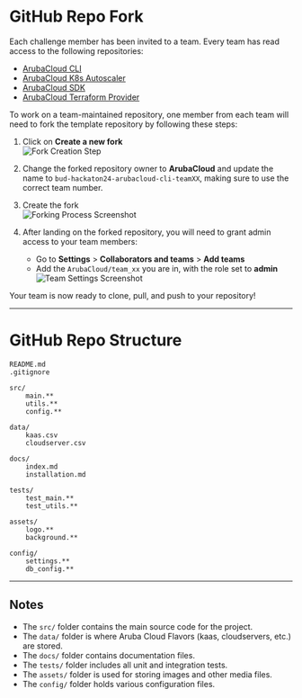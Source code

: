 
# GitHub Repo Fork

Each challenge member has been invited to a team. Every team has read access to the following repositories:

- [ArubaCloud CLI](https://github.com/Arubacloud/bud-hackaton24-arubacloud-cli)
- [ArubaCloud K8s Autoscaler](https://github.com/Arubacloud/bud-hackaton24-arubacloud-k8s-autoscaler)
- [ArubaCloud SDK](https://github.com/Arubacloud/bud-hackaton24-arubacloud-sdk)
- [ArubaCloud Terraform Provider](https://github.com/Arubacloud/bud-hackaton24-arubacloud-terraform-provider)

To work on a team-maintained repository, one member from each team will need to fork the template repository by following these steps:

1. Click on **Create a new fork**  
   ![Fork Creation Step](path-to-image)
   
2. Change the forked repository owner to **ArubaCloud** and update the name to `bud-hackaton24-arubacloud-cli-teamXX`, making sure to use the correct team number.

3. Create the fork  
   ![Forking Process Screenshot](path-to-image)

4. After landing on the forked repository, you will need to grant admin access to your team members:
   - Go to **Settings** > **Collaborators and teams** > **Add teams**
   - Add the `ArubaCloud/team_xx` you are in, with the role set to **admin**  
   ![Team Settings Screenshot](path-to-image)

Your team is now ready to clone, pull, and push to your repository!

---

# GitHub Repo Structure

```
README.md
.gitignore
```

```
src/
    main.**
    utils.**
    config.**
```

```
data/
    kaas.csv
    cloudserver.csv
```

```
docs/
    index.md
    installation.md
```

```
tests/
    test_main.**
    test_utils.**
```

```
assets/
    logo.**
    background.**
```

```
config/
    settings.**
    db_config.**
```

---

## Notes

- The `src/` folder contains the main source code for the project.
- The `data/` folder is where Aruba Cloud Flavors (kaas, cloudservers, etc.) are stored.
- The `docs/` folder contains documentation files.
- The `tests/` folder includes all unit and integration tests.
- The `assets/` folder is used for storing images and other media files.
- The `config/` folder holds various configuration files.
